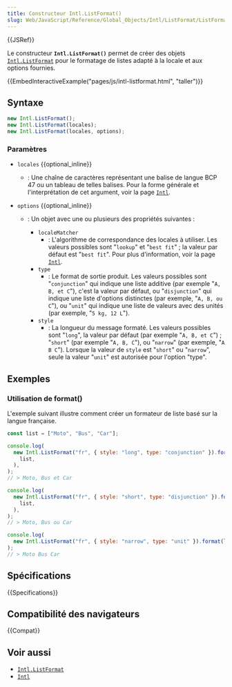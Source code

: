 ```yaml
---
title: Constructeur Intl.ListFormat()
slug: Web/JavaScript/Reference/Global_Objects/Intl/ListFormat/ListFormat
---
```


{{JSRef}}

Le constructeur **`Intl.ListFormat()`** permet de créer des objets [`Intl.ListFormat`](/fr/docs/Web/JavaScript/Reference/Global_Objects/Intl/ListFormat) pour le formatage de listes adapté à la locale et aux options fournies.

{{EmbedInteractiveExample("pages/js/intl-listformat.html", "taller")}}

## Syntaxe

```js
new Intl.ListFormat();
new Intl.ListFormat(locales);
new Intl.ListFormat(locales, options);
```

### Paramètres

- `locales` {{optional_inline}}
  - : Une chaîne de caractères représentant une balise de langue BCP 47 ou un tableau de telles balises. Pour la forme générale et l'interprétation de cet argument, voir la page [`Intl`](/fr/docs/Web/JavaScript/Reference/Global_Objects/Intl#identification_et_choix_de_la_locale).
- `options` {{optional_inline}}

  - : Un objet avec une ou plusieurs des propriétés suivantes&nbsp;:

    - `localeMatcher`
      - : L'algorithme de correspondance des locales à utiliser. Les valeurs possibles sont "`lookup`" et "`best fit`"&nbsp;; la valeur par défaut est "`best fit`". Pour plus d'information, voir la page [`Intl`](/fr/docs/Web/JavaScript/Reference/Global_Objects/Intl#négociation_de_la_locale).
    - `type`
      - : Le format de sortie produit. Les valeurs possibles sont "`conjunction`" qui indique une liste additive (par exemple "`A, B, et C`"), c'est la valeur par défaut, ou "`disjunction`" qui indique une liste d'options distinctes (par exemple, "`A, B, ou C`"), ou "`unit`" qui indique une liste de valeurs avec des unités (par exemple, "`5 kg, 12 L`").
    - `style`
      - : La longueur du message formaté. Les valeurs possibles sont "`long`", la valeur par défaut (par exemple "`A, B, et C`")&nbsp;; "`short`" (par exemple "`A, B, C`"), ou "`narrow`" (par exemple, "`A B C`"). Lorsque la valeur de `style` est "`short`" ou "`narrow`", seule la valeur "`unit`" est autorisée pour l'option "type".

## Exemples

### Utilisation de format()

L'exemple suivant illustre comment créer un formateur de liste basé sur la langue française.

```js
const list = ["Moto", "Bus", "Car"];

console.log(
  new Intl.ListFormat("fr", { style: "long", type: "conjunction" }).format(
    list,
  ),
);
// > Moto, Bus et Car

console.log(
  new Intl.ListFormat("fr", { style: "short", type: "disjunction" }).format(
    list,
  ),
);
// > Moto, Bus ou Car

console.log(
  new Intl.ListFormat("fr", { style: "narrow", type: "unit" }).format(list),
);
// > Moto Bus Car
```

## Spécifications

{{Specifications}}

## Compatibilité des navigateurs

{{Compat}}

## Voir aussi

- [`Intl.ListFormat`](/fr/docs/Web/JavaScript/Reference/Global_Objects/Intl/ListFormat)
- [`Intl`](/fr/docs/Web/JavaScript/Reference/Global_Objects/Intl)
